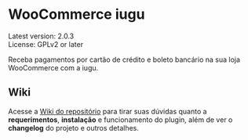 # WooCommerce iugu #
Latest version: 2.0.3<br />
License: GPLv2 or later

Receba pagamentos por cartão de crédito e boleto bancário na sua loja WooCommerce com a iugu.

## Wiki
Acesse a [Wiki do repositório](https://github.com/iugu/iugu-woocommerce/wiki) para tirar suas dúvidas quanto a **requerimentos**, **instalação** e funcionamento do plugin, além de ver o **changelog** do projeto e outros detalhes.
